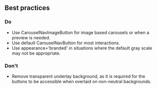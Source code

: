 ## Best practices

### Do

- Use CarouselNavImageButton for image based carousels or when a preview is needed.
- Use default CarouselNavButton for most interactions.
- Use appearance='branded' in situations where the default gray scale may not be appropriate.

### Don't

- Remove transparent underlay background, as it is required for the buttons to be accessible when overlaid on non-neutral backgrounds.
